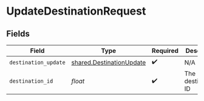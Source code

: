 # UpdateDestinationRequest


## Fields

| Field                                                                | Type                                                                 | Required                                                             | Description                                                          |
| -------------------------------------------------------------------- | -------------------------------------------------------------------- | -------------------------------------------------------------------- | -------------------------------------------------------------------- |
| `destination_update`                                                 | [shared.DestinationUpdate](../../models/shared/destinationupdate.md) | :heavy_check_mark:                                                   | N/A                                                                  |
| `destination_id`                                                     | *float*                                                              | :heavy_check_mark:                                                   | The destination's ID                                                 |